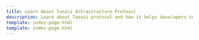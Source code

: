 ```yaml
---
title: Learn About Tanssi Infrastructure Protocol
description: Learn about Tanssi protocol and how it helps developers to build and deploy appchains by handling infrastructure complexities and providing key integrations.
template: index-page.html
template: index-page.html
---
```


